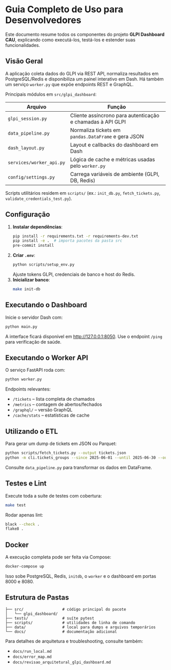 # Guia Completo de Uso para Desenvolvedores

Este documento resume todos os componentes do projeto **GLPI Dashboard CAU**, explicando como executá-los, testá-los e estender suas funcionalidades.

## Visão Geral

A aplicação coleta dados do GLPI via REST API, normaliza resultados em PostgreSQL/Redis e disponibiliza um painel interativo em Dash. Há também um serviço `worker.py` que expõe endpoints REST e GraphQL.

Principais módulos em `src/glpi_dashboard`:

| Arquivo | Função |
| ------- | ------ |
| `glpi_session.py` | Cliente assíncrono para autenticação e chamadas à API GLPI |
| `data_pipeline.py` | Normaliza tickets em `pandas.DataFrame` e gera JSON |
| `dash_layout.py` | Layout e callbacks do dashboard em Dash |
| `services/worker_api.py` | Lógica de cache e métricas usadas pelo `worker.py` |
| `config/settings.py` | Carrega variáveis de ambiente (GLPI, DB, Redis) |

Scripts utilitários residem em `scripts/` (ex.: `init_db.py`, `fetch_tickets.py`, `validate_credentials_test.py`).

## Configuração

1. **Instalar dependências**:
   ```bash
   pip install -r requirements.txt -r requirements-dev.txt
   pip install -e .  # importa pacotes da pasta src
   pre-commit install
   ```
2. **Criar `.env`**:
   ```bash
   python scripts/setup_env.py
   ```
   Ajuste tokens GLPI, credenciais de banco e host do Redis.
3. **Inicializar banco**:
   ```bash
   make init-db
   ```

## Executando o Dashboard

Inicie o servidor Dash com:
```bash
python main.py
```
A interface ficará disponível em <http://127.0.0.1:8050>. Use o endpoint `/ping` para verificação de saúde.

## Executando o Worker API

O serviço FastAPI roda com:
```bash
python worker.py
```
Endpoints relevantes:
- `/tickets` – lista completa de chamados
- `/metrics` – contagem de abertos/fechados
- `/graphql/` – versão GraphQL
- `/cache/stats` – estatísticas de cache

## Utilizando o ETL

Para gerar um dump de tickets em JSON ou Parquet:
```bash
python scripts/fetch_tickets.py --output tickets.json
python -m cli.tickets_groups --since 2025-06-01 --until 2025-06-30 --outfile grupos.parquet
```
Consulte `data_pipeline.py` para transformar os dados em DataFrame.

## Testes e Lint

Execute toda a suíte de testes com cobertura:
```bash
make test
```

Rodar apenas lint:
```bash
black --check .
flake8 .
```

## Docker

A execução completa pode ser feita via Compose:
```bash
docker-compose up
```
Isso sobe PostgreSQL, Redis, `initdb`, o `worker` e o dashboard em portas 8000 e 8080.

## Estrutura de Pastas

```
├── src/                 # código principal do pacote
│   └── glpi_dashboard/
├── tests/               # suíte pytest
├── scripts/             # utilidades de linha de comando
├── data/                # local para dumps e arquivos temporários
└── docs/                # documentação adicional
```

Para detalhes de arquitetura e troubleshooting, consulte também:
- `docs/run_local.md`
- `docs/error_map.md`
- `docs/revisao_arquitetural_glpi_dashboard.md`
